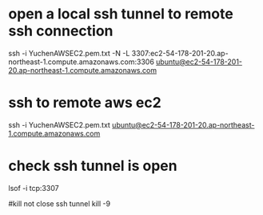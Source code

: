 
# open a local ssh tunnel to remote ssh connection
ssh -i YuchenAWSEC2.pem.txt -N -L 3307:ec2-54-178-201-20.ap-northeast-1.compute.amazonaws.com:3306 ubuntu@ec2-54-178-201-20.ap-northeast-1.compute.amazonaws.com

# ssh to remote aws ec2
ssh -i YuchenAWSEC2.pem.txt ubuntu@ec2-54-178-201-20.ap-northeast-1.compute.amazonaws.com

# check ssh tunnel is open
lsof -i tcp:3307

#kill not close ssh tunnel 
kill -9 <PID>